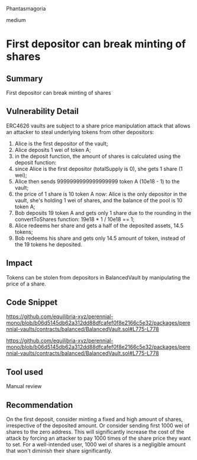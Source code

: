 Phantasmagoria

medium

# First depositor can break minting of shares

## Summary
First depositor can break minting of shares

## Vulnerability Detail
ERC4626 vaults are subject to a share price manipulation attack that allows an attacker to steal underlying tokens from other depositors:

1. Alice is the first depositor of the vault;
2. Alice deposits 1 wei of token A;
3. in the deposit function, the amount of shares is calculated using the deposit function:
4. since Alice is the first depositor (totalSupply is 0), she gets 1 share (1 wei);
5. Alice then sends 9999999999999999999 token A (10e18 - 1) to the vault;
6. the price of 1 share is 10 token A now: Alice is the only depositor in the vault, she's holding 1 wei of shares, and the balance of the pool is 10 token A;
7. Bob deposits 19  token A and gets only 1 share due to the rounding in the convertToShares function: 19e18 * 1 / 10e18 == 1;
8. Alice redeems her share and gets a half of the deposited assets, 14.5 tokens;
9. Bob redeems his share and gets only 14.5 amount of token, instead of the 19 tokens he deposited.

## Impact
Tokens can be stolen from depositors in BalancedVault by manipulating the price of a share.
## Code Snippet
https://github.com/equilibria-xyz/perennial-mono/blob/b06d5145db62a312dd88dfcafef0f8e2166c5e32/packages/perennial-vaults/contracts/balanced/BalancedVault.sol#L775-L778

https://github.com/equilibria-xyz/perennial-mono/blob/b06d5145db62a312dd88dfcafef0f8e2166c5e32/packages/perennial-vaults/contracts/balanced/BalancedVault.sol#L775-L778
## Tool used
Manual review

## Recommendation
On the first deposit, consider minting a fixed and high amount of shares, irrespective of the deposited amount. Or consider sending first 1000 wei of shares to the zero address. This will significantly increase the cost of the attack by forcing an attacker to pay 1000 times of the share price they want to set. For a well-intended user, 1000 wei of shares is a negligible amount that won't diminish their share significantly.